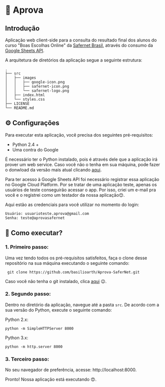 # :memo: Aprova

## Introdução

Aplicação web client-side para a consulta do resultado final dos alunos do curso "Boas Escolhas Online" da [Safernet Brasil](https://new.safernet.org.br/), através do consumo da [Google Sheets API](https://developers.google.com/sheets/api).

A arquitetura de diretórios da aplicação segue a seguinte estrutura:


    .
    ├── src                    
    │   ├── images
    │   │   ├── google-icon.png
    │   │   ├── safernet-icon.png
    │   │   └── safernet-logo.png
    │   ├── index.html
    │   └── styles.css              
    ├── LICENSE
    └── README.md
    
 ## :gear: Configurações 
 
 Para executar esta aplicação, você precisa dos seguintes pré-requisitos:
 
 - Python 2.4 +
 - Uma contra do Google

É necessário ter o Python instalado, pois é através dele que a aplicação irá prover um web service. Caso você não o tenha em sua máquina, pode fazer o donwload da versão mais atual clicando [aqui](https://www.python.org/downloads/).

Para ter acesso à Google Sheets API foi necessário registrar essa aplicação no Google Cloud Platform. Por se tratar de uma aplicação teste, apenas os usuários de teste conseguirão acessar o app. Por isso, criei um e-mail pra você e o registrei como um testador da nossa aplicação:blush:.

Aqui estão as credenciais para você utilizar no momento do login:

    Usuário: usuarioteste.aprova@gmail.com
    Senha: teste@aprovasafernet

## :thinking: Como executar?

### 1. Primeiro passo:

Uma vez tendo todos os pré-requisitos satisfeitos, faça o clone desse repositório na sua máquina executando o seguinte comando:

     git clone https://github.com/basilioarth/Aprova-SaferNet.git

Caso você não tenha o git instalado, clica [aqui](https://git-scm.com/downloads) :wink:.

### 2. Segundo passo:

Dentro no diretório da aplicação, navegue até a pasta `src`. De acordo com a sua versão do Python, execute o seguinte comando:

Python 2.x:

    python -m SimpleHTTPServer 8000

Python 3.x:

    python -m http.server 8000

### 3. Terceiro passo:

No seu navegador de preferência, acesse: http://localhost:8000.

Pronto! Nossa aplicação está executando :heart_eyes:.
